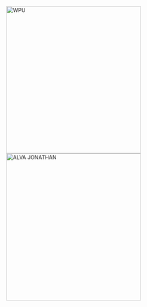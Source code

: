 <img src="https://scontent-cgk1-2.xx.fbcdn.net/v/t1.6435-9/95000406_694989401268620_3055275662328725504_n.jpg?_nc_cat=107&ccb=1-5&_nc_sid=174925&_nc_eui2=AeG2oF4zeJ_VvX8uHLI-4tNDuMf5Ka6qoLS4x_kprqqgtKUB5571dMFHob4AmZrJgSxkJSDWggDqjhHLviHD8F6A&_nc_ohc=950d03fXF84AX9xFrNL&_nc_ht=scontent-cgk1-2.xx&oh=00_AT-UYVEjpR0a7v4wM5Tzodsz5IBOZset7GdqdzRlZjUXYQ&oe=62074D2B" alt="WPU" width="360" height="392">
<img src="https://scontent-cgk1-2.xx.fbcdn.net/v/t39.30808-6/237375035_1009162423184648_3279679496253699261_n.jpg?_nc_cat=102&ccb=1-5&_nc_sid=8bfeb9&_nc_eui2=AeHj92XOsw_vH_6b4HoBJeI2Tyc79CsWtwZPJzv0Kxa3BvEFYh9MatzB5RrqDf2rTJOuTxbwN_987ff3Du11jFTx&_nc_ohc=977wKJV8jwoAX9LIMZv&_nc_ht=scontent-cgk1-2.xx&oh=00_AT8GiHQ0xK_Jnz_INAIdMETBxqqW_B1IEf6Exguag8rDTw&oe=61E451E1" alt="ALVA JONATHAN" width="360" height="392">
